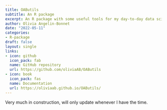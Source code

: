 ```yaml
---
title: OAButils
subtitle: An R package
excerpt: An R package with some useful tools for my day-to-day data science work.
author: Olivia Angelin-Bonnet
date: "2022-05-11"
categories:
- R-package
draft: false
layout: single
links:
- icon: github
  icon_pack: fab
  name: GitHub repository
  url: https://github.com/oliviaAB/OAButils
- icon: book
  icon_pack: fas
  name: Documentation
  url: https://oliviaab.github.io/OAButils/
---
```


Very much in construction, will only update whenever I have the time.
